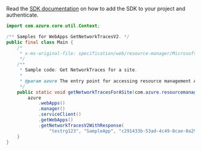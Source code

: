 Read the [SDK documentation](https://github.com/Azure/azure-sdk-for-java/blob/azure-resourcemanager_2.12.0/sdk/resourcemanager/azure-resourcemanager/README.md) on how to add the SDK to your project and authenticate.

```java
import com.azure.core.util.Context;

/** Samples for WebApps GetNetworkTracesV2. */
public final class Main {
    /*
     * x-ms-original-file: specification/web/resource-manager/Microsoft.Web/stable/2021-03-01/examples/GetWebSiteNetworkTraces.json
     */
    /**
     * Sample code: Get NetworkTraces for a site.
     *
     * @param azure The entry point for accessing resource management APIs in Azure.
     */
    public static void getNetworkTracesForASite(com.azure.resourcemanager.AzureResourceManager azure) {
        azure
            .webApps()
            .manager()
            .serviceClient()
            .getWebApps()
            .getNetworkTracesV2WithResponse(
                "testrg123", "SampleApp", "c291433b-53ad-4c49-8cae-0a293eae1c6d", Context.NONE);
    }
}
```
